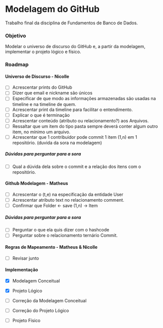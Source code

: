 # Modelagem do GitHub

Trabalho final da disciplina de Fundamentos de Banco de Dados.

### Objetivo
Modelar o universo de discurso do GitHub e, a partir da modelagem, implementar o projeto lógico e físico.


### Roadmap

#### Universo de Discurso - Nicolle
- [ ] Acrescentar prints do GitHub
- [ ] Dizer que email e nickname são únicos
- [ ] Especificar de que modo as informações armazenadas são usadas na timeline e na timeline de quem.
- [ ] Acrescentar print da timeline para facilitar o entendimento.
- [ ] Explicar o que é terminação
- [ ] Acrescentar conteúdo (atributo ou relacionamento?) aos Arquivos.
- [ ] Ressaltar que um item do tipo pasta sempre deverá conter algum outro item, no mínimo um arquivo.
- [ ] Acrescentar que 1 contribuidor pode commit 1 item (1,n) em 1 repositório. (duvida da sora na modelagem)

##### Dúvidas para perguntar para a sora
- [ ] Qual a dúvida dela sobre o commit e a relação dos itens com o repositório.

#### Github Modelagem - Matheus
- [ ] Acrescentar o (t,e) na especificação da entidade User
- [ ] Acrescentar atributo text no relacionamento comment.
- [ ] Confirmar que Folder <- save (1,n) -> Item

##### Dúvidas para perguntar para a sora
- [ ] Perguntar o que ela quis dizer com o hashcode
- [ ] Perguntar sobre o relacionamento ternário Commit.

#### Regras de Mapeamento - Matheus & Nicolle
- [ ] Revisar junto

#### Implementação


- [X] Modelagem Conceitual
- [X] Projeto Lógico
- [ ] Correção da Modelagem Conceitual
- [ ] Correção do Projeto Lógico
- [ ] Projeto Físico


